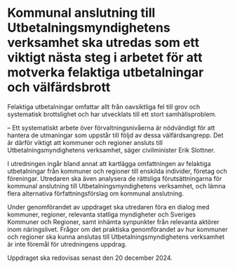 # Kommunal anslutning till Utbetalningsmyndighetens verksamhet ska utredas som ett viktigt nästa steg i arbetet för att motverka felaktiga utbetalningar och välfärdsbrott

Felaktiga utbetalningar omfattar allt från oavsiktliga fel till grov och systematisk brottslighet och har utvecklats till ett stort samhällsproblem.

– Ett systematiskt arbete över förvaltningsnivåerna är nödvändigt för att hantera de utmaningar som uppstår till följd av dessa välfärdsangrepp. Det är därför viktigt att kommuner och regioner ansluts till Utbetalningsmyndighetens verksamhet, säger civilminister Erik Slottner.

I utredningen ingår bland annat att kartlägga omfattningen av felaktiga utbetalningar från kommuner och regioner till enskilda individer, företag och föreningar. Utredaren ska även analysera de rättsliga förutsättningarna för kommunal anslutning till Utbetalningsmyndighetens verksamhet, och lämna flera alternativa författningsförslag om kommunal anslutning.

Under genomförandet av uppdraget ska utredaren föra en dialog med kommuner, regioner, relevanta statliga myndigheter och Sveriges Kommuner och Regioner, samt inhämta synpunkter från relevanta aktörer inom näringslivet. Frågor om det praktiska genomförandet av hur kommuner och regioner ska kunna anslutas till Utbetalningsmyndighetens verksamhet är inte föremål för utredningens uppdrag.

Uppdraget ska redovisas senast den 20 december 2024.
